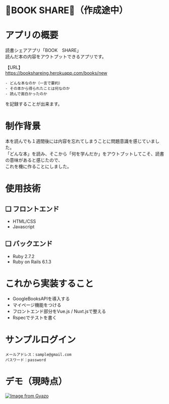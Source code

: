 # 📖BOOK SHARE📖（作成途中）

# アプリの概要
読書シェアアプリ「BOOK　SHARE」
<br>
 読んだ本の内容をアウトプットできるアプリです。
<br>

【URL】
<br>
https://bookshareing.herokuapp.com/books/new
```
- どんな本なのか（一言で要約）
- その本から得られたことは何なのか
- 読んで面白かったのか
```
を記録することが出来ます。

# 制作背景
本を読んでも１週間後には内容を忘れてしまうことに問題意識を感じていました。
<br>
「どんな本」を読み、そこから「何を学んだか」をアウトプットしてこそ、読書の意味があると感じたので、
<br>
これを機に作ることにしました。



# 使用技術
## ❏ フロントエンド
- HTML/CSS
- Javascript
## ❏ バックエンド
- Ruby 2.7.2
- Ruby on Rails 6.1.3

# これから実装すること
- GoogleBooksAPIを導入する
- マイページ機能をつける
- フロントエンド部分をVue.js / Nuxt.jsで整える
- Rspecでテストを書く

# サンプルログイン
```
メールアドレス：sample@gmail.com
パスワード：password
```

# デモ（現時点）
[![Image from Gyazo](https://i.gyazo.com/011e3328e20a830ddab730b895e2de37.gif)](https://gyazo.com/011e3328e20a830ddab730b895e2de37)

